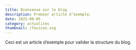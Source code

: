 ```yaml
---
title: Bienvenue sur le blog
description: Premier article d’exemple.
date: 2025-09-05
category: actualites
thumbnail: /favicon.svg
---
```


Ceci est un article d’exemple pour valider la structure du blog.

